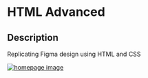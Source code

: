 <!DOCTYPE html>
<html>
<body>
     <h1>HTML Advanced</h1>
     <h2>Description</h2>
     <p>Replicating Figma design using HTML and CSS</p>
     <a href="#Homepage Image"><img src="main_part.png" alt="homepage image"></a>
</body>
</html>

